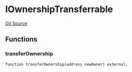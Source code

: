 # IOwnershipTransferrable
[Git Source](https://github.com/orbland/orb/blob/5cb9d2d45418f2f4d5e123695311a6c3bddbfea2/src/IOwnershipTransferrable.sol)


## Functions
### transferOwnership


```solidity
function transferOwnership(address newOwner) external;
```

